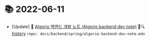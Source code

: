 # 📚 2022-06-11
- [Update] 📙 [Algorio 백엔드 개발 노트 (Algorio backend dev note)](https://til.qriositylog.com/featured/backend/spring/algorio-backend-dev-note) 📃🔍 [history](https://github.com/Queue-ri/TIL/commits/main/docs/backend/spring/algorio-backend-dev-note.mdx?since=2022-06-11T00:00:00Z&until=2022-06-11T23:59:59Z) `repo: docs/backend/spring/algorio-backend-dev-note.mdx`